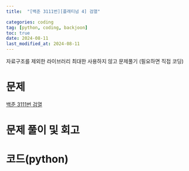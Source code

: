 ```yaml
---
title:  "[백준 3111번][플래티넘 4] 검열" 

categories: coding
tag: [python, coding, backjoon]
toc: true
date: 2024-08-11
last_modified_at: 2024-08-11
---
```



자료구조를 제외한 라이브러리 최대한 사용하지 않고 문제풀기 (필요하면 직접 코딩)

# 문제
[백준 3111번 검열](https://www.acmicpc.net/problem/3111)

# 문제 풀이 및 회고


# 코드(python)
```python


```